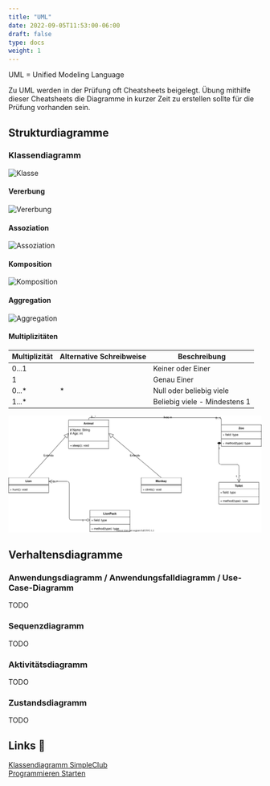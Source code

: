 ```yaml
---
title: "UML"
date: 2022-09-05T11:53:00-06:00
draft: false
type: docs
weight: 1
---
```


UML = Unified Modeling Language

Zu UML werden in der Prüfung oft Cheatsheets beigelegt. Übung mithilfe dieser Cheatsheets die Diagramme in kurzer Zeit zu erstellen sollte für die Prüfung vorhanden sein.

## Strukturdiagramme

### Klassendiagramm

![Klasse](./Klassendiagramm/UML-Klasse.svg)

#### Vererbung

![Vererbung](./Klassendiagramm/UML-Vererbung.svg)

#### Assoziation

![Assoziation](./Klassendiagramm/UML-Assoziation.svg)

#### Komposition

![Komposition](./Klassendiagramm/UML-Komposition.svg)

#### Aggregation

![Aggregation](./Klassendiagramm/UML-Aggregation.svg)

#### Multiplizitäten

| Multiplizität | Alternative Schreibweise | Beschreibung                  |
| ------------- | ------------------------ | ----------------------------- |
| 0...1         |                          | Keiner oder Einer             |
| 1             |                          | Genau Einer                   |
| 0...\*        | \*                       | Null oder beliebig viele      |
| 1...\*        |                          | Beliebig viele - Mindestens 1 |

![Multiplizitäten](./Klassendiagramm/UML-Multiplizitäten.svg)

## Verhaltensdiagramme

### Anwendungsdiagramm / Anwendungsfalldiagramm / Use-Case-Diagramm

TODO

### Sequenzdiagramm

TODO

### Aktivitätsdiagramm

TODO

### Zustandsdiagramm

TODO

## Links 🔗

[Klassendiagramm SimpleClub](https://www.youtube.com/watch?v=zzwUH3vbNkc)  
[Programmieren Starten](https://www.youtube.com/playlist?list=PL_pqkvxZ6ho05rbgNaakWmxFmT9qEXzIo)
